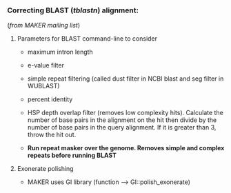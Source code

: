 
### Correcting BLAST (*tblastn*) alignment:

(*from MAKER mailing list*)

1. Parameters for BLAST command-line to consider
	* maximum intron length
	* e-value filter
	* simple repeat filtering (called dust filter in NCBI blast and seg filter in WUBLAST)
	* percent identity
	* HSP depth overlap filter (removes low complexity hits). Calculate the number of base pairs in the alignment on the hit then divide by the number of base pairs in the query alignment. If it is greater than 3, throw the hit out.

	* __Run repeat masker over the genome. Removes simple and complex repeats before running BLAST__

2. Exonerate polishing
	* MAKER uses GI library (function --> GI::polish_exonerate)

